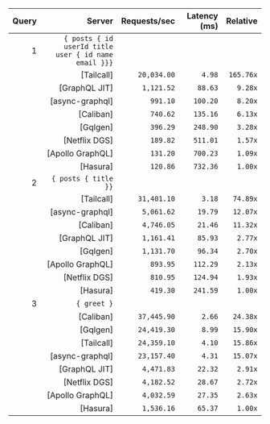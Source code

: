 <!-- PERFORMANCE_RESULTS_START -->

| Query | Server | Requests/sec | Latency (ms) | Relative |
|-------:|--------:|--------------:|--------------:|---------:|
| 1 | `{ posts { id userId title user { id name email }}}` |
|| [Tailcall] | `20,034.00` | `4.98` | `165.76x` |
|| [GraphQL JIT] | `1,121.52` | `88.63` | `9.28x` |
|| [async-graphql] | `991.10` | `100.20` | `8.20x` |
|| [Caliban] | `740.62` | `135.16` | `6.13x` |
|| [Gqlgen] | `396.29` | `248.90` | `3.28x` |
|| [Netflix DGS] | `189.82` | `511.01` | `1.57x` |
|| [Apollo GraphQL] | `131.20` | `700.23` | `1.09x` |
|| [Hasura] | `120.86` | `732.36` | `1.00x` |
| 2 | `{ posts { title }}` |
|| [Tailcall] | `31,401.10` | `3.18` | `74.89x` |
|| [async-graphql] | `5,061.62` | `19.79` | `12.07x` |
|| [Caliban] | `4,746.05` | `21.46` | `11.32x` |
|| [GraphQL JIT] | `1,161.41` | `85.93` | `2.77x` |
|| [Gqlgen] | `1,131.70` | `96.34` | `2.70x` |
|| [Apollo GraphQL] | `893.95` | `112.29` | `2.13x` |
|| [Netflix DGS] | `810.95` | `124.94` | `1.93x` |
|| [Hasura] | `419.30` | `241.59` | `1.00x` |
| 3 | `{ greet }` |
|| [Caliban] | `37,445.90` | `2.66` | `24.38x` |
|| [Gqlgen] | `24,419.30` | `8.99` | `15.90x` |
|| [Tailcall] | `24,359.10` | `4.10` | `15.86x` |
|| [async-graphql] | `23,157.40` | `4.31` | `15.07x` |
|| [GraphQL JIT] | `4,471.83` | `22.32` | `2.91x` |
|| [Netflix DGS] | `4,182.52` | `28.67` | `2.72x` |
|| [Apollo GraphQL] | `4,032.59` | `27.35` | `2.63x` |
|| [Hasura] | `1,536.16` | `65.37` | `1.00x` |

<!-- PERFORMANCE_RESULTS_END -->
